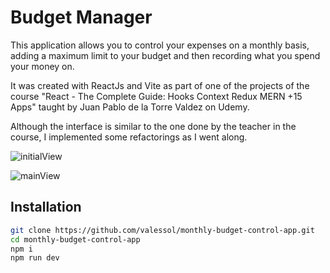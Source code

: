# Budget Manager

This application allows you to control your expenses on a monthly basis, adding a maximum limit to your budget and then recording what you spend your money on.

It was created with ReactJs and Vite as part of one of the projects of the course "React - The Complete Guide: Hooks Context Redux MERN +15 Apps" taught by Juan Pablo de la Torre Valdez on Udemy.

Although the interface is similar to the one done by the teacher in the course, I implemented some refactorings as I went along.

![initialView](https://res.cloudinary.com/dagruxu0y/image/upload/v1677172656/1_tzipt2.png)

![mainView](https://res.cloudinary.com/dagruxu0y/image/upload/v1677173077/2_uhrquj.png)

## Installation

```bash
git clone https://github.com/valessol/monthly-budget-control-app.git
cd monthly-budget-control-app
npm i
npm run dev
```
